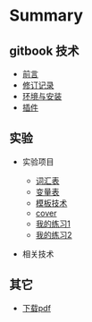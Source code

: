 # Summary

## gitbook 技术

* [前言](README.md)
* [修订记录](CHANGES.md)
* [环境与安装](install.md)
* [插件](plugin.md)

## 实验

* 实验项目
  * [词汇表](lab-glossary.md)
  * [变量表](lab-variables.md)
  * [模板技术](lab-templating.md)
  * [cover](lab-cover.md)
  * [我的练习1](ding-app.md)
  * [我的练习2](ding-msg-bot.md)

* 相关技术

## 其它

* [下载pdf](ref://../pdf/laboratory.pdf)
